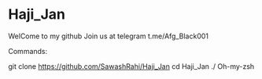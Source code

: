 # Haji_Jan

WelCome to my github
Join us at telegram 
t.me/Afg_Black001


Commands:

git clone https://github.com/SawashRahi/Haji_Jan
cd Haji_Jan
./ Oh-my-zsh

